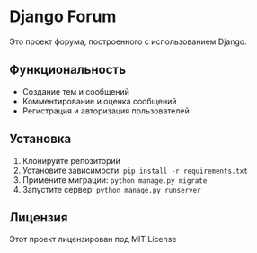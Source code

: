 # Django Forum

Это проект форума, построенного с использованием Django.

## Функциональность

- Создание тем и сообщений
- Комментирование и оценка сообщений
- Регистрация и авторизация пользователей

## Установка

1. Клонируйте репозиторий
2. Установите зависимости: `pip install -r requirements.txt`
3. Примените миграции: `python manage.py migrate`
4. Запустите сервер: `python manage.py runserver`

## Лицензия

Этот проект лицензирован под MIT License

